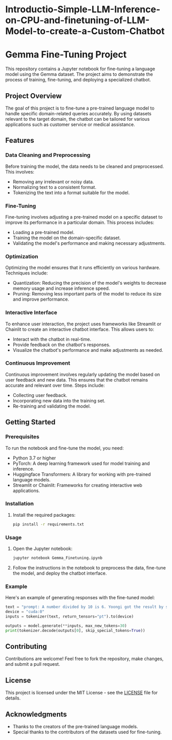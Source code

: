 # Introductio-Simple-LLM-Inference-on-CPU-and-finetuning-of-LLM-Model-to-create-a-Custom-Chatbot
# Gemma Fine-Tuning Project

This repository contains a Jupyter notebook for fine-tuning a language model using the Gemma dataset. The project aims to demonstrate the process of training, fine-tuning, and deploying a specialized chatbot.

## Project Overview

The goal of this project is to fine-tune a pre-trained language model to handle specific domain-related queries accurately. By using datasets relevant to the target domain, the chatbot can be tailored for various applications such as customer service or medical assistance.

## Features

### Data Cleaning and Preprocessing

Before training the model, the data needs to be cleaned and preprocessed. This involves:
- Removing any irrelevant or noisy data.
- Normalizing text to a consistent format.
- Tokenizing the text into a format suitable for the model.

### Fine-Tuning

Fine-tuning involves adjusting a pre-trained model on a specific dataset to improve its performance in a particular domain. This process includes:
- Loading a pre-trained model.
- Training the model on the domain-specific dataset.
- Validating the model's performance and making necessary adjustments.

### Optimization

Optimizing the model ensures that it runs efficiently on various hardware. Techniques include:
- Quantization: Reducing the precision of the model's weights to decrease memory usage and increase inference speed.
- Pruning: Removing less important parts of the model to reduce its size and improve performance.

### Interactive Interface

To enhance user interaction, the project uses frameworks like Streamlit or Chainlit to create an interactive chatbot interface. This allows users to:
- Interact with the chatbot in real-time.
- Provide feedback on the chatbot's responses.
- Visualize the chatbot's performance and make adjustments as needed.

### Continuous Improvement

Continuous improvement involves regularly updating the model based on user feedback and new data. This ensures that the chatbot remains accurate and relevant over time. Steps include:
- Collecting user feedback.
- Incorporating new data into the training set.
- Re-training and validating the model.

## Getting Started

### Prerequisites

To run the notebook and fine-tune the model, you need:
- Python 3.7 or higher
- PyTorch: A deep learning framework used for model training and inference.
- Huggingface Transformers: A library for working with pre-trained language models.
- Streamlit or Chainlit: Frameworks for creating interactive web applications.

### Installation

1. Install the required packages:

   ```bash
   pip install -r requirements.txt
   ```

### Usage

1. Open the Jupyter notebook:

   ```bash
   jupyter notebook Gemma_Finetuning.ipynb
   ```

2. Follow the instructions in the notebook to preprocess the data, fine-tune the model, and deploy the chatbot interface.

### Example

Here's an example of generating responses with the fine-tuned model:

```python
text = "prompt: A number divided by 10 is 6. Yoongi got the result by subtracting 15 from a certain number. What is the result he got?"
device = "cuda:0"
inputs = tokenizer(text, return_tensors="pt").to(device)

outputs = model.generate(**inputs, max_new_tokens=30)
print(tokenizer.decode(outputs[0], skip_special_tokens=True))
```

## Contributing

Contributions are welcome! Feel free to fork the repository, make changes, and submit a pull request.

## License

This project is licensed under the MIT License - see the [LICENSE](LICENSE) file for details.

## Acknowledgments

- Thanks to the creators of the pre-trained language models.
- Special thanks to the contributors of the datasets used for fine-tuning.
